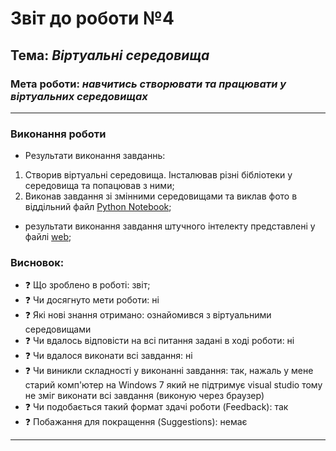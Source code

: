 # Звіт до роботи №4
## Тема: _Віртуальні середовища_
### Мета роботи: _навчитись створювати та працювати у віртуальних середовищах_
---
### Виконання роботи
- Результати виконання завданнь:
1. Створив віртуальні середовища. Інсталював різні бібліотеки у середовища та попацював з ними;
1. Виконав завдання зі змінними середовищами та виклав фото в віддільний файл [Python Notebook](screens.ipynb);

- результати виконання завдання штучного інтелекту представлені у файлі [web](web.py); 

### Висновок: 
- :question: Що зроблено в роботі: звіт; 
- :question: Чи досягнуто мети роботи: ні
- :question: Які нові знання отримано: ознайомився з віртуальними середовищами
- :question: Чи вдалось відповісти на всі питання задані в ході роботи: ні 
- :question: Чи вдалося виконати всі завдання: ні
- :question: Чи виникли складності у виконанні завдання: так, нажаль у мене старий комп'ютер на Windows 7 який не підтримує visual studio тому не зміг виконати всі завдання (виконую через браузер)
- :question: Чи подобається такий формат здачі роботи (Feedback): так 
- :question: Побажання для покращення (Suggestions): немає
---
